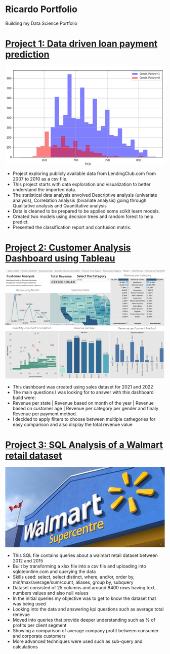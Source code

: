 # Ricardo Portfolio
Building my Data Science Portfolio


# [Project 1: Data driven loan payment prediction](https://github.com/hartmann-pereira/D/blob/main/C%C3%B3pia_de_Data_Drive_Loan_Payment_Prediction.ipynb)
![](images/Capturar2.PNG)
* Project exploring publicly available data from LendingClub.com from 2007 to 2010 as a csv file.
* This project starts with data exploration and visualization to better understand the imported data.
* The statistical data analysis envolved Descriptive analysis (univariate analysis), Correlation analysis (bivariate analysis) going through Qualitative analysis and Quantitative analysis
* Data is cleaned to be prepared to be applied some scikit learn models.
* Created two models using decision trees and random forest to help predict.
* Presented the classification report and confusion matrix.

# [Project 2: Customer Analysis Dashboard using Tableau](https://public.tableau.com/views/CustomerAnalysisusingsalesdata/Painel1?:language=pt-BR&:display_count=n&:origin=viz_share_link)
![](images/Capturar.PNG)
* This dashboard was created using sales dataset for 2021 and 2022
* The main questions I was looking for to answer with this dashboard build were: 
* Revenue per state | Revenue based on month of the year | Revenue based on customer age | Revenue per category per gender and finaly Revenue per payment method.
* I decided to apply filters to choose between multiple cathegories for easy comparison and also display the total revenue value

# [Project 3: SQL Analysis of a Walmart retail dataset](https://github.com/hartmann-pereira/SQL-campaign/blob/main/SQLite.sql)
![](images/dataset-cover.jpg)
* This SQL file contains queries about a walmart retail dataset between 2012 and 2015
* Built by transforming a xlsx file into a csv file and uploading into sqloteonline.com and querying the data
* Skills used: select, select distinct, where, and/or, order by, min/max/average/sum/count, aliases, group by, subquery
* Dataset consisted of 25 columns and around 8400 rows having text, numbers values and also null values
* In the initial queries my objective was to get to know the dataset that was being used
* Looking into the data and answering kpi questions such as average total renevue
* Moved into queries that provide deeper understanding such as % of profits per client segment
* Showing a comparison of average company profit between consumer and corporate customers
* More advanced techniques were used such as sub-query and calculations 
